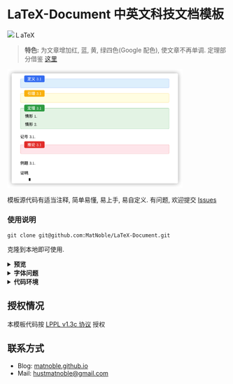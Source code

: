 # LaTeX-Document 中英文科技文档模板

<img src="https://cdn.jsdelivr.net/gh/matnoble/images/win/matnoblelatex.png" title="LaTeX" alt="ＬaTeX" width=200/>

> **特色:** 为文章增加红, 蓝, 黄, 绿四色(Google 配色), 使文章不再单调. 定理部分借鉴 [这里](https://github.com/kalxd/morelull)

<img src="https://raw.githubusercontent.com/MatNoble/Images/master/iShot2020-08-11%E4%B8%8B%E5%8D%8808.43.20.png" width="400">

模板源代码有适当注释, 简单易懂, 易上手, 易自定义. 有问题, 欢迎提交 [Issues](https://github.com/MatNoble/LaTeX-Document/issues)

### 使用说明

```shell
git clone git@github.com:MatNoble/LaTeX-Document.git
```
克隆到本地即可使用.

<details>
<summary><b>预览</b></summary>

### 英文预览

<img src="https://raw.githack.com/MatNoble/LaTeX-Document/master/Images/Document-EN1.svg" title="英文首页预览" alt="数系家园LaTeX英文文档" width="500">

<img src="https://raw.githack.com/MatNoble/LaTeX-Document/master/Images/Document-EN2.svg" title="自定定理环境" alt="数系家园LaTeX英文文档" width="500">

[更多预览](https://drive.google.com/file/d/1aq4GngbqB-ty3wNo9SMGSE3o_c6jwWtd/view)

### 中文预览

<img src="https://raw.githack.com/MatNoble/LaTeX-Document/master/Images/Document-CN1.svg" title="中文首页预览" alt="数系家园LaTeX中文文档" width="500">

<img src="https://raw.githack.com/MatNoble/LaTeX-Document/master/Images/Document-CN2.svg" title="图片并列" alt="数系家园LaTeX中文文档" width="500">

[更多预览](https://drive.google.com/file/d/1Ox999cE1c-ULVYXXrcWTJJ_JSN8Ymidm/view)

</details>

<details>
<summary><b>字体问题</b></summary>

### 公式字体

```
\usepackage[lite,subscriptcorrection,slantedGreek,nofontinfo,amsbb,eucal]{mtpro2}
% \usepackage{newtxtext,newtxmath} % New Times Roman
% \usepackage{mathptmx} % 打印 times
% \usepackage{charter}  % 屏读
% \usepackage{fourier}
```

*注: mtpro2 字体需自行安装*

### 中文字体

中文版需要下载并安装下列字体

- [思源宋体](https://github.com/adobe-fonts/source-han-serif/releases/tag/1.001R)

- [思源黑体](https://github.com/adobe-fonts/source-han-sans/releases/tag/2.001R)

思源字体是开源的，更好看的宋体和黑体。[由 Adobe 和 Google 合作开发](https://source.typekit.com/source-han-serif/cn/)

</details>

<details>
<summary><b>代码环境</b></summary>

[Minted](https://www.overleaf.com/learn/latex/Code_Highlighting_with_minted) 是 Latex 上非常好用的代码高亮工具, 可以借助 Python 包 Pygement 根据不同的语法高亮.
需要安装 python, 然后使用工具安装 pygments. 这里假设你已经安装了 pip 和相关 Python.

1. `pip install Pygments`;
2. 使用 xelatex 编译的时候需要加上参数 `–shell-escape`.

效果如下:

<img src="https://raw.githubusercontent.com/MatNoble/Images/master/iShot2020-08-11%E4%B8%8B%E5%8D%8808.45.56.png" title="代码环境" width="300"/>

若不使用代码环境, 在对应的 `.sty` 文件中把对应代码注释掉即可.

```
% 代码高亮
% \RequirePackage{minted}
% \usemintedstyle{emacs}
```

</details>

## 授权情况
本模板代码按 [LPPL v1.3c 协议](https://github.com/MatNoble/LaTeX-Document/blob/master/LICENSE) 授权

## 联系方式
- Blog: [matnoble.github.io](https://matnoble.github.io/)  
- Mail: [hustmatnoble@gmail.com](mailto:hustmatnoble@gmail.com)
